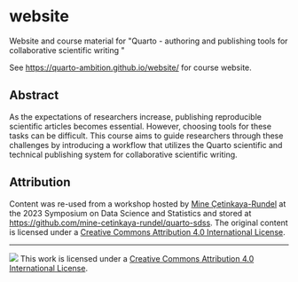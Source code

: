 # website

Website and course material for "Quarto - authoring and publishing tools for collaborative scientific writing "

See https://quarto-ambition.github.io/website/ for course website.

## Abstract

As the expectations of researchers increase, publishing reproducible scientific articles becomes essential. However, choosing tools for these tasks can be difficult. This course aims to guide researchers through these challenges by introducing a workflow that utilizes the Quarto scientific and technical publishing system for collaborative scientific writing.

## Attribution

Content was re-used from a workshop hosted by [Mine Çetinkaya-Rundel](https://mine-cr.com/) at the 2023 Symposium on Data Science and Statistics and stored at <https://github.com/mine-cetinkaya-rundel/quarto-sdss>. The original content is licensed under a [Creative Commons Attribution 4.0 International License](https://creativecommons.org/licenses/by/4.0/).

--------------------------------------------------------------------------------

![](https://i.creativecommons.org/l/by/4.0/88x31.png) This work is licensed under a [Creative Commons Attribution 4.0 International License](https://creativecommons.org/licenses/by/4.0/).
